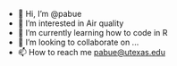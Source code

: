 - 👋 Hi, I’m @pabue
- 👀 I’m interested in Air quality
- 🌱 I’m currently learning how to code in R
- 💞️ I’m looking to collaborate on ...
- 📫 How to reach me pabue@utexas.edu

<!---
pabue/pabue is a ✨ special ✨ repository because its `README.md` (this file) appears on your GitHub profile.
You can click the Preview link to take a look at your changes.
--->
